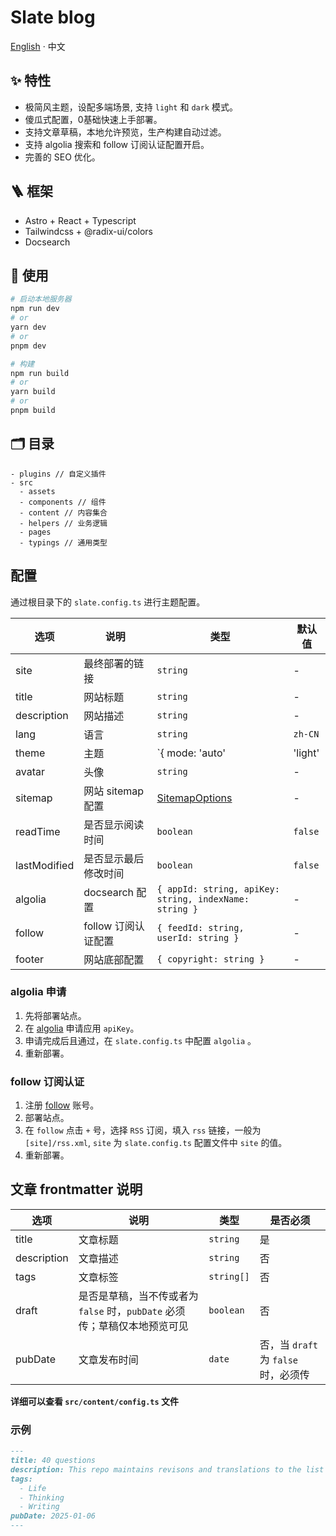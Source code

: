 # Slate blog

[English](./README.md) · 中文

## ✨ 特性

- 极简风主题，设配多端场景, 支持 `light` 和 `dark` 模式。
- 傻瓜式配置，0基础快速上手部署。
- 支持文章草稿，本地允许预览，生产构建自动过滤。
- 支持 algolia 搜索和 follow 订阅认证配置开启。
- 完善的 SEO 优化。

## 🪜 框架

- Astro + React + Typescript
- Tailwindcss + @radix-ui/colors
- Docsearch

## 🔨 使用

```bash
# 启动本地服务器
npm run dev
# or
yarn dev
# or
pnpm dev

# 构建
npm run build
# or
yarn build
# or
pnpm build
```

## 🗂 目录

```
- plugins // 自定义插件
- src
  - assets
  - components // 组件
  - content // 内容集合
  - helpers // 业务逻辑
  - pages
  - typings // 通用类型
```

## 配置

通过根目录下的 `slate.config.ts` 进行主题配置。

| 选项 | 说明 | 类型 | 默认值 |
| --- | --- | --- | --- |
| site | 最终部署的链接 | `string` | - |
| title | 网站标题 | `string` | - |
| description | 网站描述 | `string` | - |
| lang | 语言 | `string` | `zh-CN` |
| theme | 主题 | `{ mode: 'auto' | 'light' | 'dark', enableUserChange: boolean }` | `{ mode: 'auto', enableUserChange: true }` |
| avatar | 头像 | `string` | - |
| sitemap | 网站 sitemap 配置 | [SitemapOptions](https://docs.astro.build/zh-cn/guides/integrations-guide/sitemap/) | - |
| readTime | 是否显示阅读时间 | `boolean` | `false` |
| lastModified | 是否显示最后修改时间 | `boolean` | `false` |
| algolia | docsearch 配置 | `{ appId: string, apiKey: string, indexName: string }` | - |
| follow | follow 订阅认证配置 | `{ feedId: string, userId: string }` | - |
| footer | 网站底部配置 | `{ copyright: string }` | - |

### algolia 申请

1. 先将部署站点。
2. 在 [algolia](https://docsearch.algolia.com/apply/) 申请应用 `apiKey`。
3. 申请完成后且通过，在 `slate.config.ts` 中配置 `algolia` 。
4. 重新部署。

### follow 订阅认证

1. 注册 [follow](https://follow.is/) 账号。
2. 部署站点。
3. 在 `follow` 点击 `+` 号，选择 `RSS` 订阅，填入 `rss` 链接，一般为 `[site]/rss.xml`, `site` 为 `slate.config.ts` 配置文件中 `site` 的值。
4. 重新部署。


## 文章 frontmatter 说明

| 选项 | 说明 | 类型 | 是否必须 |
| --- | --- | --- | --- |
| title | 文章标题 | `string` | 是 |
| description | 文章描述 | `string` | 否 |
| tags | 文章标签 | `string[]` | 否 |
| draft | 是否是草稿，当不传或者为 `false` 时，`pubDate` 必须传；草稿仅本地预览可见 | `boolean` | 否 |
| pubDate | 文章发布时间 | `date` | 否，当 `draft` 为 `false` 时，必须传 |

**详细可以查看 `src/content/config.ts` 文件**

### 示例

```md
---
title: 40 questions
description: This repo maintains revisons and translations to the list of 40 questions I ask myself each year and each decade.
tags:
  - Life
  - Thinking
  - Writing
pubDate: 2025-01-06
---
```

